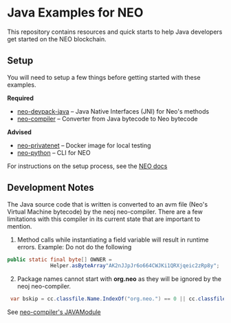 # Java Examples for NEO

This repository contains resources and quick starts to help Java developers get started on the NEO blockchain.

## Setup
You will need to setup a few things before getting started with these examples.

**Required**
 * [neo-devpack-java](https://github.com/neo-project/neo-devpack-java) – Java Native Interfaces (JNI) for Neo's methods
 * [neo-compiler](https://github.com/neo-project/neo-compiler) – Converter from Java bytecode to Neo bytecode


 **Advised**
 * [neo-privatenet](https://hub.docker.com/r/cityofzion/neo-privatenet/) – Docker image for local testing 
 * [neo-python](https://github.com/CityOfZion/neo-python) – CLI for NEO


For instructions on the setup process, see the [NEO docs](http://docs.neo.org)

## Development Notes

The Java source code that is written is converted to an avm file (Neo's Virtual Machine bytecode) by the neoj neo-compiler. There are a few limitations with this compiler in its current state that are important to mention.

1. Method calls while instantiating a field variable will result in runtime errors. Example:
Do not do the following
```java
public static final byte[] OWNER =
              Helper.asByteArray"AK2nJJpJr6o664CWJKi1QRXjqeic2zRp8y";
```

2. Package names cannot start with **org.neo** as they will be ignored by the neoj neo-compiler.
```csharp
 var bskip = cc.classfile.Name.IndexOf("org.neo.") == 0 || cc.classfile.Name.IndexOf("src.org.neo.") == 0;
```
See [neo-compiler's JAVAModule](https://github.com/neo-project/neo-compiler/blob/92533c40058cdda9be67e94a0e13712f16017b8c/neoj/JVM/JAVAModule.cs#L55)
